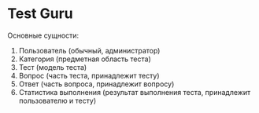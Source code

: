 # Test Guru

Основные сущности:
1) Пользователь (обычный, администратор)
2) Категория (предметная область теста)
3) Тест (модель теста)
4) Вопрос (часть теста, принадлежит тесту)
5) Ответ (часть вопроса, принадлежит вопросу)
6) Статистика выполнения (результат выполнения теста, принадлежит пользователю и тесту)
